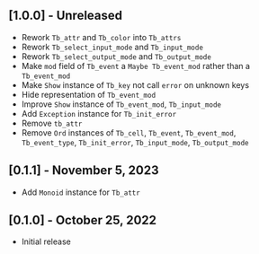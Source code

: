 ## [1.0.0] - Unreleased

- Rework `Tb_attr` and `Tb_color` into `Tb_attrs`
- Rework `Tb_select_input_mode` and `Tb_input_mode`
- Rework `Tb_select_output_mode` and `Tb_output_mode`
- Make `mod` field of `Tb_event` a `Maybe Tb_event_mod` rather than a `Tb_event_mod`
- Make `Show` instance of `Tb_key` not call `error` on unknown keys
- Hide representation of `Tb_event_mod`
- Improve `Show` instance of `Tb_event_mod`, `Tb_input_mode`
- Add `Exception` instance for `Tb_init_error`
- Remove `tb_attr`
- Remove `Ord` instances of `Tb_cell`, `Tb_event`, `Tb_event_mod`, `Tb_event_type`, `Tb_init_error`, `Tb_input_mode`, `Tb_output_mode`

## [0.1.1] - November 5, 2023

- Add `Monoid` instance for `Tb_attr`

## [0.1.0] - October 25, 2022

- Initial release
